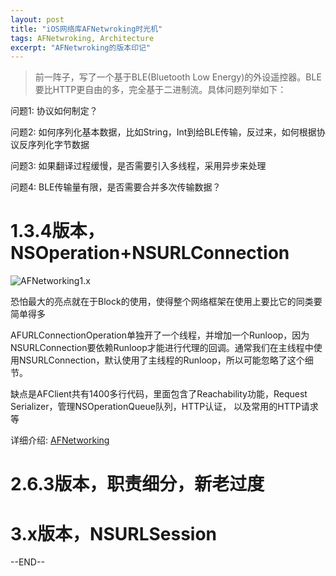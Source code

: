 ```yaml
---
layout: post
title: "iOS网络库AFNetwroking时光机"
tags: AFNetwroking, Architecture
excerpt: "AFNetwroking的版本印记"
---
```


> 前一阵子，写了一个基于BLE(Bluetooth Low Energy)的外设遥控器。BLE要比HTTP更自由的多，完全基于二进制流。具体问题列举如下：

问题1: 协议如何制定？

问题2: 如何序列化基本数据，比如String，Int到给BLE传输，反过来，如何根据协议反序列化字节数据

问题3: 如果翻译过程缓慢，是否需要引入多线程，采用异步来处理

问题4: BLE传输量有限，是否需要合并多次传输数据？


# 1.3.4版本，NSOperation+NSURLConnection

![AFNetworking1.x](http://geemaple.github.io/sketch/AFNetworking1.x.png)

恐怕最大的亮点就在于Block的使用，使得整个网络框架在使用上要比它的同类要简单得多

AFURLConnectionOperation单独开了一个线程，并增加一个Runloop，因为NSURLConnection要依赖Runloop才能进行代理的回调。通常我们在主线程中使用NSURLConnection，默认使用了主线程的Runloop，所以可能忽略了这个细节。

缺点是AFClient共有1400多行代码，里面包含了Reachability功能，Request Serializer，管理NSOperationQueue队列，HTTP认证， 以及常用的HTTP请求等

详细介绍: [AFNetworking](https://github.com/AFNetworking/AFNetworking/tree/1.3.4#overview)

 
# 2.6.3版本，职责细分，新老过度



# 3.x版本，NSURLSession



--END--
